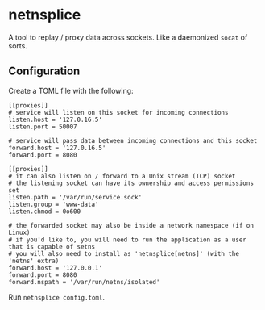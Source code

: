 # netnsplice

A tool to replay / proxy data across sockets.  Like a daemonized `socat` of sorts.

## Configuration

Create a TOML file with the following:

```
[[proxies]]
# service will listen on this socket for incoming connections
listen.host = '127.0.16.5'
listen.port = 50007

# service will pass data between incoming connections and this socket
forward.host = '127.0.16.5'
forward.port = 8080

[[proxies]]
# it can also listen on / forward to a Unix stream (TCP) socket
# the listening socket can have its ownership and access permissions set
listen.path = '/var/run/service.sock'
listen.group = 'www-data'
listen.chmod = 0o600

# the forwarded socket may also be inside a network namespace (if on Linux)
# if you'd like to, you will need to run the application as a user that is capable of setns
# you will also need to install as 'netnsplice[netns]' (with the 'netns' extra)
forward.host = '127.0.0.1'
forward.port = 8080
forward.nspath = '/var/run/netns/isolated'
```

Run `netnsplice config.toml`.
